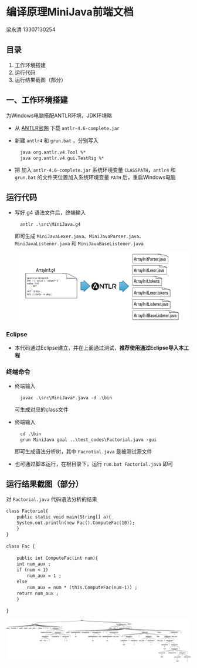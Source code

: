 # 编译原理MiniJava前端文档

梁永清 13307130254

## 目录
1. 工作环境搭建
2. 运行代码
3. 运行结果截图（部分）

## 一、工作环境搭建
为Windows电脑搭配ANTLR环境，JDK环境略

- 从 [ANTLR官网](www.antlr.org) 下载 `antlr-4.6-complete.jar`
- 新建 `antlr4` 和 `grun.bat` ，分别写入
	
		java org.antlr.v4.Tool %*
		java org.antlr.v4.gui.TestRig %*

- 把 加入 `antlr-4.6-complete.jar` 系统环境变量 `CLASSPATH`，`antlr4` 和 `grun.bat` 的文件夹位置加入系统环境变量 `PATH` 后，重启Windows电脑

## 运行代码

- 写好 g4 语法文件后，终端输入

		antlr .\src\MiniJava.g4
	
	即可生成 `MiniJavaLexer.java`、`MiniJavaParser.java`、`MiniJavaListener.java` 和 `MiniJavaBaseListener.java`

	![](imgs\gen.png)

### Eclipse
- 本代码通过Eclipse建立，并在上面通过测试，**推荐使用通过Eclipse导入本工程**

### 终端命令

- 终端输入
 
		javac .\src\MiniJava*.java -d .\bin

	可生成对应的class文件
- 终端输入

		cd .\bin
		grun MiniJava goal ..\test_codes\Factorial.java -gui

	即可生成语法分析树，其中 `Facrotial.java` 是被测试源文件

- 也可通过脚本运行，在根目录下，运行 `run.bat Factorial.java` 即可

## 运行结果截图（部分）
	
对 `Factorial.java` 代码语法分析的结果

	class Factorial{
	    public static void main(String[] a){
		System.out.println(new Fac().ComputeFac(10));
	    }
	}
	
	class Fac {
	
	    public int ComputeFac(int num){
		int num_aux ;
		if (num < 1)
		    num_aux = 1 ;
		else 
		    num_aux = num * (this.ComputeFac(num-1)) ;
		return num_aux ;
	    }
	
	}

![](imgs/antlr4_parse_tree.png)